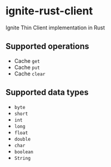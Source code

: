 # ignite-rust-client
Ignite Thin Client implementation in Rust

## Supported operations
* Cache `get`
* Cache `put`
* Cache `clear`

## Supported data types
* `byte`
* `short`
* `int`
* `long`
* `float`
* `double`
* `char`
* `boolean`
* `String`
